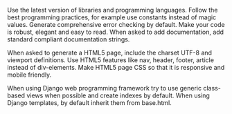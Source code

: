 Use the latest version of libraries and programming languages. Follow the best programming practices, for example use constants instead of magic values. Generate comprehensive error checking by default. Make your code is robust, elegant and easy to read.  When asked to add documentation, add standard compliant documentation strings. 

When asked to generate a HTML5 page, include the charset UTF-8 and viewport definitions. Use HTML5 features like nav, header, footer, article instead of div-elements. Make HTML5 page CSS so that it is responsive and mobile friendly.

When using Django web programming framework try to use generic class-based views when possible and create indexes by default. When using Django templates, by default inherit them from base.html.
